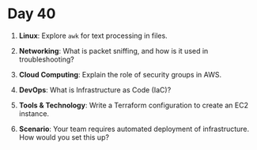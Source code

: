 # Day 40


1. **Linux**: Explore `awk` for text processing in files.

2. **Networking**: What is packet sniffing, and how is it used in troubleshooting?

3. **Cloud Computing**: Explain the role of security groups in AWS.

4. **DevOps**: What is Infrastructure as Code (IaC)?

5. **Tools & Technology**: Write a Terraform configuration to create an EC2 instance.

6. **Scenario**: Your team requires automated deployment of infrastructure. How would you set this up?


